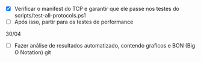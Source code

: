 - [X] Verificar o manifest do TCP e garantir que ele passe nos testes do scripts/test-all-protocols.ps1
- [ ] Após isso, partir para os testes de performance

30/04

 -[ ] Fazer análise de resultados automatizado, contendo graficos e BON (Big O Notation)
git 